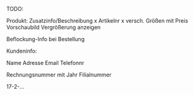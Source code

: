 TODO:

Produkt:
  Zusatzinfo/Beschreibung
  x Artikelnr
  x versch. Größen mit Preis
  Vorschaubild Vergrößerung anzeigen

Beflockung-Info bei Bestellung

Kundeninfo:

  Name
  Adresse
  Email
  Telefonnr

Rechnungsnummer
mit Jahr
Filialnummer

17-2-...
